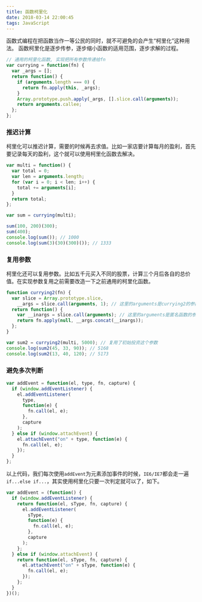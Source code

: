 ```yaml
---
title: 函数柯里化
date: 2018-03-14 22:00:45
tags: JavaScript
---
```


函数式编程在把函数当作一等公民的同时，就不可避免的会产生“柯里化”这种用法。
函数柯里化是逐步传参，逐步缩小函数的适用范围，逐步求解的过程。

```js
// 通用的柯里化函数, 实现把所有参数传递给fn
var currying = function(fn) {
  var _args = [];
  return function() {
    if (arguments.length === 0) {
      return fn.apply(this, _args);
    }
    Array.prototype.push.apply(_args, [].slice.call(arguments));
    return arguments.callee;
  };
};
```

<!-- more -->

### 推迟计算

柯里化可以推迟计算，需要的时候再去求值。比如一家店要计算每月的盈利，首先要记录每天的盈利，这个就可以使用柯里化函数去解决。

```js
var multi = function() {
  var total = 0;
  var len = arguments.length;
  for (var i = 0; i < len; i++) {
    total += arguments[i];
  }
  return total;
};

var sum = currying(multi);

sum(100, 200)(300);
sum(400);
console.log(sum()); // 1000
console.log(sum(3)(30)(300)()); // 1333
```

### 复用参数

柯里化还可以复用参数。比如五千元买入不同的股票，计算三个月后各自的总价值。在实现参数复用之前需要改造一下之前通用的柯里化函数。

```js
function currying2(fn) {
  var slice = Array.prototype.slice,
    __args = slice.call(arguments, 1); // 这里的arguments是currying2的参数, 可复用
  return function() {
    var __inargs = slice.call(arguments); // 这里的arguments是匿名函数的参数
    return fn.apply(null, __args.concat(__inargs));
  };
}
```

```js
var sum2 = currying2(multi, 5000); // 复用了初始投资这个参数
console.log(sum2(45, 33, 90)); // 5168
console.log(sum2(13, 40, 120); // 5173
```

### 避免多次判断

```js
var addEvent = function(el, type, fn, capture) {
  if (window.addEventListener) {
    el.addEventListener(
      type,
      function(e) {
        fn.call(el, e);
      },
      capture
    );
  } else if (window.attachEvent) {
    el.attachEvent("on" + type, function(e) {
      fn.call(el, e);
    });
  }
};
```

以上代码，我们每次使用`addEvent`为元素添加事件的时候，`IE6/IE7`都会走一遍`if...else if...`，其实使用柯里化只要一次判定就可以了，如下。

```js
var addEvent = (function() {
  if (window.addEventListener) {
    return function(el, sType, fn, capture) {
      el.addEventListener(
        sType,
        function(e) {
          fn.call(el, e);
        },
        capture
      );
    };
  } else if (window.attachEvent) {
    return function(el, sType, fn, capture) {
      el.attachEvent("on" + sType, function(e) {
        fn.call(el, e);
      });
    };
  }
})();
```
